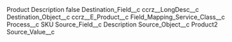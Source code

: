 <?xml version="1.0" encoding="UTF-8"?>
<CustomMetadata xmlns="http://soap.sforce.com/2006/04/metadata" xmlns:xsi="http://www.w3.org/2001/XMLSchema-instance" xmlns:xsd="http://www.w3.org/2001/XMLSchema">
    <label>Product Description</label>
    <protected>false</protected>
    <values>
        <field>Destination_Field__c</field>
        <value xsi:type="xsd:string">ccrz__LongDesc__c</value>
    </values>
    <values>
        <field>Destination_Object__c</field>
        <value xsi:type="xsd:string">ccrz__E_Product__c</value>
    </values>
    <values>
        <field>Field_Mapping_Service_Class__c</field>
        <value xsi:nil="true"/>
    </values>
    <values>
        <field>Process__c</field>
        <value xsi:type="xsd:string">SKU</value>
    </values>
    <values>
        <field>Source_Field__c</field>
        <value xsi:type="xsd:string">Description</value>
    </values>
    <values>
        <field>Source_Object__c</field>
        <value xsi:type="xsd:string">Product2</value>
    </values>
    <values>
        <field>Source_Value__c</field>
        <value xsi:nil="true"/>
    </values>
</CustomMetadata>

